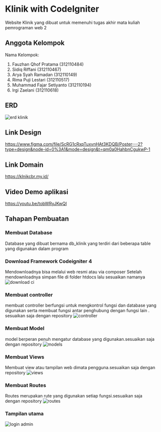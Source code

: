 # Klinik with CodeIgniter

Website Klinik yang dibuat untuk memenuhi tugas akhir mata kuliah pemrograman web 2

## Anggota Kelompok

Nama Kelompok:
1. Fauzhan Qhof Pratama         (312110484)
2. Sidiq Riffani                (312110467)
3. Arya Syah Ramadan            (312110149)
4. Rima Puji Lestari            (312110517)
5. Muhammad Fajar Setiyanto     (312110194)
6. Irgi Zaelani                 (312110618)

## ERD
![erd klinik](https://github.com/ristof5/Klinikci4/assets/116700466/285b8721-b9f4-4acc-9e78-ab51a1ddbc51)


## Link Design
https://www.figma.com/file/ScRG1cRxpTuxvnHAt3KDQB/Poster---2?type=design&node-id=0%3A1&mode=design&t=qm0a0HahbnCgukwP-1

## Link Domain
https://klnikcbr.my.id/

## Video Demo aplikasi
https://youtu.be/tobWRyJKwQI

## Tahapan Pembuatan

### Membuat Database
Database yang dibuat bernama db_klinik yang terdiri dari beberapa table yang digunakan dalam program

### Download Framework Codeigniter 4
Mendownloadnya bisa melalui web resmi atau via composer 
Setelah mendownloadnya simpan file di folder htdocs lalu sesuaikan namanya
![download ci](https://github.com/ristof5/Klinikci4/assets/116700466/47a3c11c-078a-4a4f-afe5-01fccefa908d)

### Membuat controller
membuat controller berfungsi untuk mengkontrol fungsi dan database yang digunakan serta membuat fungsi antar penghubung dengan fungsi lain . sesuaikan saja dengan repository
![controller](https://github.com/ristof5/Klinikci4/assets/116700466/c7926a91-0c87-44ce-b502-4ed6161d7512)

### Membuat Model
model berperan penuh mengatur database yang digunakan.sesuaikan saja dengan repository
![models](https://github.com/ristof5/Klinikci4/assets/116700466/11192ae1-66c2-4354-a92e-461fe1dc11b3)

### Membuat Views
Membuat view atau tampilan web dimata pengguna.sesuaikan saja dengan repository
![views](https://github.com/ristof5/Klinikci4/assets/116700466/13ea6a31-bbcc-40fb-9254-c4ec032b942f)

### Membuat Routes
Routes merupakan rute yang digunakan setiap fungsi.sesuaikan saja dengan repository
![routes](https://github.com/ristof5/Klinikci4/assets/116700466/51f0f5a9-6fd8-421a-90e4-090d3e6f14e3)

### Tampilan utama 
![login admin](https://github.com/ristof5/Klinikci4/assets/116700466/91cd1855-1d8d-49f2-b269-4d69d13ba959)





